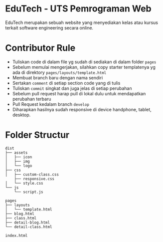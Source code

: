 # EduTech - UTS Pemrograman Web
EduTech merupakan sebuah website yang menyediakan kelas atau kursus terkait software engineering secara online.

# Contributor Rule
- Tuliskan code di dalam file yg sudah di sediakan di dalam folder `pages`
- Sebelum memulai mengerjakan, silahkan copy starter templatenya yg ada di direktory `pages/layouts/template.html`
- Membuat branch baru dengan nama sendiri
- Sertakan `comment` di setiap section code yang di tulis
- Tuliskan `commit` singkat dan juga jelas di setiap perubahan
- Sebelum pull request harap pull di lokal dulu untuk mendapatkan perubahan terbaru
- Pull Request kedalam branch `develop`
- Diharapkan hasilnya sudah responsive di device handphone, tablet, desktop.

# Folder Structur
```
dist
├── assets
│   ├── icon
│   ├── img
│   └── logo
├── css
│   ├── custom-class.css
    ├── responsive.css
│   └── style.css
└── js
    └── script.js
          
pages
├── layouts
│   └── template.html
├── blog.html
├── class.html
├── detail-blog.html
└── detail-class.html

index.html

```

